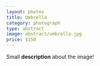 ```yaml
---
layout: photos
title: Umbrella
category: photograph
type: abstract
image: abstract/umbrella.jpg
price: $150
---
```


Small **description** about the image!